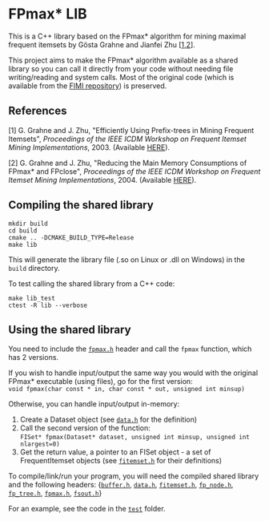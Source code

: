 # FPmax* LIB

This is a C++ library based on the FPmax* algorithm for mining maximal frequent itemsets by Gösta Grahne and Jianfei Zhu [[1,2](#references)].

This project aims to make the FPmax* algorithm available as a shared library so you can call it directly from your code without needing file writing/reading and system calls.
Most of the original code (which is available from the [FIMI repository](http://fimi.uantwerpen.be/src)) is preserved.

## References

[1] G. Grahne and J. Zhu, "Efficiently Using Prefix-trees in Mining Frequent Itemsets", *Proceedings of the IEEE ICDM Workshop on Frequent Itemset Mining Implementations*, 2003. (Available [HERE](http://ceur-ws.org/Vol-90/grahne.pdf)).

[2] G. Grahne and J. Zhu, "Reducing the Main Memory Consumptions of FPmax* and FPclose", *Proceedings of the IEEE ICDM Workshop on Frequent Itemset Mining Implementations*, 2004. (Available [HERE](http://ceur-ws.org/Vol-126/zhu.pdf)).

## Compiling the shared library

```console
mkdir build
cd build
cmake .. -DCMAKE_BUILD_TYPE=Release
make lib
```
This will generate the library file (.so on Linux or .dll on Windows) in the `build` directory.

To test calling the shared library from a C++ code:
```console
make lib_test
ctest -R lib --verbose
```

## Using the shared library

You need to include the [`fpmax.h`](src/fpmax.h) header and call the `fpmax` function, which has 2 versions.

If you wish to handle input/output the same way you would with the original FPmax* executable (using files), go for the first version:<br>`void fpmax(char const * in, char const * out, unsigned int minsup)`

Otherwise, you can handle input/output in-memory:
1. Create a Dataset object (see [`data.h`](src/data.h) for the definition)
2. Call the second version of the function:<br>`FISet* fpmax(Dataset* dataset, unsigned int minsup, unsigned int nlargest=0)`
3. Get the return value, a pointer to an FISet object - a set of FrequentItemset objects (see [`fitemset.h`](src/fitemset.h) for their definitions)

To compile/link/run your program, you will need the compiled shared library and the following headers: {[`buffer.h`](src/buffer.h), [`data.h`](src/data.h), [`fitemset.h`](src/fitemset.h), [`fp_node.h`](src/fp_node.h), [`fp_tree.h`](src/fp_tree.h), [`fpmax.h`](src/fpmax.h), [`fsout.h`](src/fsout.h)}

For an example, see the code in the [`test`](test) folder.
